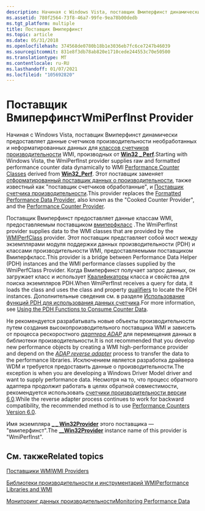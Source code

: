 ```yaml
---
description: Начиная с Windows Vista, поставщик Вмиперфинст динамически предоставляет данные счетчиков производительности необработанных и неформатированных данных для классов счетчиков производительности WMI, производных от Win32 \_ perf.
ms.assetid: 780f2564-73f8-46a7-99fe-9ea78b00dedb
ms.tgt_platform: multiple
title: Поставщик Вмиперфинст
ms.topic: article
ms.date: 05/31/2018
ms.openlocfilehash: 374568de0780b18b1e3036eb7fc6ce7247b46039
ms.sourcegitcommit: 831e8f3db78ab820e1710cede244553c70e50500
ms.translationtype: MT
ms.contentlocale: ru-RU
ms.lasthandoff: 01/07/2021
ms.locfileid: "105692820"
---
```

# <a name="wmiperfinst-provider"></a><span data-ttu-id="61be2-103">Поставщик Вмиперфинст</span><span class="sxs-lookup"><span data-stu-id="61be2-103">WmiPerfInst Provider</span></span>

<span data-ttu-id="61be2-104">Начиная с Windows Vista, поставщик Вмиперфинст динамически предоставляет данные счетчиков производительности необработанных и неформатированных данных для [классов счетчиков производительности](/windows/desktop/CIMWin32Prov/performance-counter-classes) WMI, производных от [**Win32 \_ Perf**](/windows/desktop/CIMWin32Prov/win32-perf).</span><span class="sxs-lookup"><span data-stu-id="61be2-104">Starting with Windows Vista, the WmiPerfInst provider supplies raw and formatted performance counter data dynamically to WMI [Performance Counter Classes](/windows/desktop/CIMWin32Prov/performance-counter-classes) derived from [**Win32\_Perf**](/windows/desktop/CIMWin32Prov/win32-perf).</span></span> <span data-ttu-id="61be2-105">Этот поставщик заменяет [отформатированный поставщик данных о производительности](formatted-performance-data-provider.md), также известный как "поставщик счетчиков обработанные", и [Поставщик счетчика производительности](performance-counter-provider.md).</span><span class="sxs-lookup"><span data-stu-id="61be2-105">This provider replaces the [Formatted Performance Data Provider](formatted-performance-data-provider.md), also known as the "Cooked Counter Provider", and the [Performance Counter Provider](performance-counter-provider.md).</span></span>

<span data-ttu-id="61be2-106">Поставщик Вмиперфинст предоставляет данные классам WMI, предоставляемым поставщиком [вмиперфкласс](wmiperfclass-provider.md) .</span><span class="sxs-lookup"><span data-stu-id="61be2-106">The WmiPerfInst provider supplies data to the WMI classes that are provided by the [WMIPerfClass](wmiperfclass-provider.md) provider.</span></span> <span data-ttu-id="61be2-107">Этот поставщик представляет собой мост между экземплярами модуля поддержки данных производительности (PDH) и классами производительности WMI, предоставляемыми поставщиком Вмиперфкласс.</span><span class="sxs-lookup"><span data-stu-id="61be2-107">This provider is a bridge between Performance Data Helper (PDH) instances and the WMI performance classes supplied by the WmiPerfClass Provider.</span></span> <span data-ttu-id="61be2-108">Когда Вмиперфинст получает запрос данных, он загружает класс и использует [Квалификаторы](qualifiers-specific-to-wmi-performance-classes.md) класса и свойства для поиска экземпляров PDH.</span><span class="sxs-lookup"><span data-stu-id="61be2-108">When WmiPerfInst receives a query for data, it loads the class and uses the class and property [qualifiers](qualifiers-specific-to-wmi-performance-classes.md) to locate the PDH instances.</span></span> <span data-ttu-id="61be2-109">Дополнительные сведения см. в разделе [Использование функций PDH для использования данных счетчика](/windows/desktop/PerfCtrs/using-the-pdh-functions-to-consume-counter-data).</span><span class="sxs-lookup"><span data-stu-id="61be2-109">For more information, see [Using the PDH Functions to Consume Counter Data](/windows/desktop/PerfCtrs/using-the-pdh-functions-to-consume-counter-data).</span></span>

<span data-ttu-id="61be2-110">Не рекомендуется разрабатывать новые объекты производительности путем создания высокопроизводительного поставщика WMI и зависеть от процесса рескоростного [*адаптера ADAP*](gloss-r.md) для перемещения данных в библиотеки производительности.</span><span class="sxs-lookup"><span data-stu-id="61be2-110">It is not recommended that you develop new performance objects by creating a WMI high-performance provider and depend on the [*ADAP reverse adapter*](gloss-r.md) process to transfer the data to the performance libraries.</span></span> <span data-ttu-id="61be2-111">Исключением является разработка драйвера WDM и требуется предоставить данные о производительности.</span><span class="sxs-lookup"><span data-stu-id="61be2-111">The exception is when you are developing a Windows Driver Model driver and want to supply performance data.</span></span> <span data-ttu-id="61be2-112">Несмотря на то, что процесс обратного адаптера продолжит работать в целях обратной совместимости, рекомендуется использовать [счетчики производительности версии 6,0](/windows/desktop/PerfCtrs/performance-counters-portal).</span><span class="sxs-lookup"><span data-stu-id="61be2-112">While the reverse adapter process continues to work for backward compatibility, the recommended method is to use [Performance Counters Version 6.0](/windows/desktop/PerfCtrs/performance-counters-portal).</span></span>

<span data-ttu-id="61be2-113">Имя экземпляра [**\_ \_ Win32Provider**](--win32provider.md) этого поставщика — "вмиперфинст".</span><span class="sxs-lookup"><span data-stu-id="61be2-113">The [**\_\_Win32Provider**](--win32provider.md) instance name of this provider is "WmiPerfInst".</span></span>

## <a name="related-topics"></a><span data-ttu-id="61be2-114">См. также</span><span class="sxs-lookup"><span data-stu-id="61be2-114">Related topics</span></span>

<dl> <dt>

[<span data-ttu-id="61be2-115">Поставщики WMI</span><span class="sxs-lookup"><span data-stu-id="61be2-115">WMI Providers</span></span>](wmi-providers.md)
</dt> <dt>

[<span data-ttu-id="61be2-116">Библиотеки производительности и инструментарий WMI</span><span class="sxs-lookup"><span data-stu-id="61be2-116">Performance Libraries and WMI</span></span>](performance-libraries-and-wmi.md)
</dt> <dt>

[<span data-ttu-id="61be2-117">Мониторинг данных производительности</span><span class="sxs-lookup"><span data-stu-id="61be2-117">Monitoring Performance Data</span></span>](monitoring-performance-data.md)
</dt> </dl>

 

 
